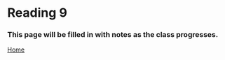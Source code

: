# Reading 9

### This page will be filled in with notes as the class progresses.

[Home](https://peymade.github.io/reading-notes/)